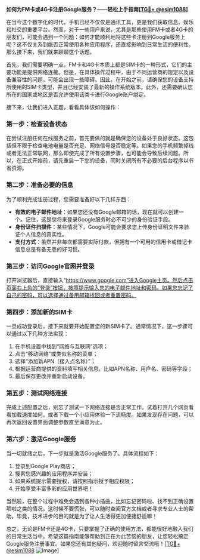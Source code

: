 **如何为FM卡或4G卡注册Google服务？——轻松上手指南[[TG💪+ @esim1088](https://t.me/s/esim1088)]**

在当今这个数字化的时代，手机已经不仅仅是通讯工具，更是我们获取信息、娱乐和社交的重要平台。然而，对于一些用户来说，尤其是那些使用FM卡或者4G卡的朋友们，可能会遇到一个问题：如何才能顺利地将这些卡注册到Google服务上呢？这不仅关系到能否正常使用各种应用程序，还直接影响到日常生活的便利性。那么接下来，我们就来聊聊这个话题。

首先，我们需要明确一点，FM卡和4G卡本质上都是SIM卡的一种形式，它们的主要功能是提供网络连接。但是，在具体操作过程中，由于不同运营商的规定以及设备兼容性的问题，可能会出现一些障碍。因此，在开始之前，请确保您的设备支持所使用的SIM卡类型，并且已经安装了最新的操作系统版本。此外，还需要确认您所在的国家或地区是否允许使用该类卡进行Google账户绑定。

接下来，让我们进入正题，看看具体该如何操作：

### 第一步：检查设备状态

在尝试注册任何在线服务之前，首先要做的就是确保您的设备处于良好状态。这包括但不限于检查电池电量是否充足、网络信号是否稳定等。如果您的手机频繁掉线或者无法正常联网，那么即使完成了所有设置步骤，也可能会导致后续问题。所以，在正式开始前，请先重启一下您的设备，同时关闭所有不必要的后台程序以节省资源。

### 第二步：准备必要的信息

为了顺利完成注册过程，您需要准备好以下几样东西：
- **有效的电子邮件地址**：如果您还没有Google邮箱的话，现在就可以创建一个。记住，这是您将来登录Google服务时必不可少的身份验证手段。
- **身份证件扫描件**：某些情况下，Google可能会要求您上传身份证明文件来验证个人信息的真实性。
- **支付方式**：虽然并非每次都需要实际付款，但拥有一个可用的信用卡或借记卡信息总是有备无患的好习惯。

### 第三步：访问Google官网并登录

打开浏览器后，直接输入“https://www.google.com”进入Google主页。然后点击页面右上角的“登录”按钮，按照提示输入您的电子邮件地址和密码。如果您忘记了自己的密码，可以选择通过备用邮箱找回或者重置密码。

### 第四步：添加新的SIM卡

一旦成功登录后，接下来就要开始配置您的新SIM卡了。通常情况下，这一步骤可以通过以下几种方法实现：
1. 在手机设置中找到“网络与互联网”选项；
2. 点击“移动网络”或类似名称的菜单；
3. 选择“添加新APN（接入点名称）”；
4. 根据运营商提供的资料填写相关信息，比如APN名称、用户名、密码等字段；
5. 最后保存更改并重新启动设备。

### 第五步：测试网络连接

完成上述配置之后，别忘了测试一下网络连接是否正常工作。试着打开几个网页看看加载速度如何，或者下载一个小应用体验一下流畅度。如果发现存在问题，可以再次返回设置界面调整参数直至满意为止。

### 第六步：激活Google服务

当一切就绪之后，下一步就是激活Google服务了。具体流程如下：
1. 登录到Google Play商店；
2. 搜索您感兴趣的应用程序并安装；
3. 如果系统提示需要授权，请按照指示授予相应权限；
4. 开始享受丰富多彩的应用世界吧！

当然啦，在整个过程中难免会遇到各种小插曲，比如忘记密码啦、找不到正确设置项啦之类的情况。这时候不要慌张，可以随时查阅官方文档或者寻求专业人士的帮助。毕竟，技术进步的目的就是为了让人生活得更加便捷舒适嘛！

总之，无论是FM卡还是4G卡，只要掌握了正确的使用方法，都能很好地融入我们的日常生活当中。希望这篇指南能够帮助到正在为此苦恼的朋友，让您轻松搞定Google服务注册事宜。如果您还有其他疑问，欢迎随时留言交流哦！[[TG💪+ @esim1088](https://t.me/s/esim1088) ![Image](https://i.postimg.cc/4NQfJmqS/Snipaste-2025-05-13-00-14-12.png)]